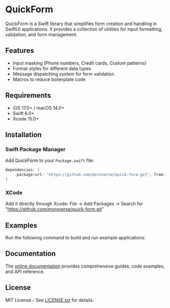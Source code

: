 # QuickForm

QuickForm is a Swift library that simplifies form creation and handling in SwiftUI applications. It provides a collection of utilities for input formatting, validation, and form management.

## Features

- Input masking (Phone numbers, Credit cards, Custom patterns)
- Format styles for different data types
- Message dispatching system for form validation
- Macros to reduce boilerplate code

## Requirements

- iOS 17.0+ / macOS 14.0+
- Swift 6.0+
- Xcode 15.0+

## Installation

### Swift Package Manager

Add QuickForm to your `Package.swift` file:

```swift
dependencies: [
    .package(url: "https://github.com/moroverse/quick-form.git", from: "1.0.0")
]
```

### XCode
Add it directly through Xcode: File → Add Packages → Search for "https://github.com/moroverse/quick-form.git"

## Examples
Run the following command to build and run example applications:

## Documentation
The  [online documentation][Documentation] provides comprehensive guides, code examples, and API reference.

## License
MIT License - See [LICENSE.txt](LICENSE.txt) for details.

[Documentation]: https://moroverse.github.io/quick-form
